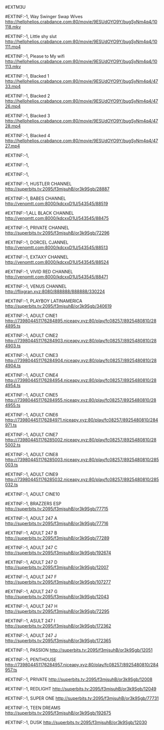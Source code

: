 #EXTM3U 


#EXTINF:-1, Way Swinger Swap Wives
http://hellohelios.crabdance.com:80/movie/9ESUdOYO9Y/bugSyNm4q4/10118.mkv

#EXTINF:-1, Little shy slut
http://hellohelios.crabdance.com:80/movie/9ESUdOYO9Y/bugSyNm4q4/10111.mp4


#EXTINF:-1, Please to My wifi
http://hellohelios.crabdance.com:80/movie/9ESUdOYO9Y/bugSyNm4q4/10113.mkv

#EXTINF:-1, Blacked 1
http://hellohelios.crabdance.com:80/movie/9ESUdOYO9Y/bugSyNm4q4/4733.mp4

#EXTINF:-1, Blacked 2
http://hellohelios.crabdance.com:80/movie/9ESUdOYO9Y/bugSyNm4q4/4726.mp4

#EXTINF:-1, Blacked 3
http://hellohelios.crabdance.com:80/movie/9ESUdOYO9Y/bugSyNm4q4/4728.mp4

#EXTINF:-1, Blacked 4
http://hellohelios.crabdance.com:80/movie/9ESUdOYO9Y/bugSyNm4q4/4727.mp4

#EXTINF:-1, 

#EXTINF:-1, 

#EXTINF:-1, 



#EXTINF:-1,  HUSTLER CHANNEL
http://superbits.tv:2095/f3mjsuhB/or3k9Sgb/28887

#EXTINF:-1,  BABES CHANNEL
http://venomtt.com:8000/kdcxxD1U/543545/88519

#EXTINF:-1,ALL BLACK CHANNEL
http://venomtt.com:8000/kdcxxD1U/543545/88475

#EXTINF:-1,  PRIVATE CHANNEL
http://superbits.tv:2095/f3mjsuhB/or3k9Sgb/72296

#EXTINF:-1,   DORCEL CJANNEL
http://venomtt.com:8000/kdcxxD1U/543545/88513

#EXTINF:-1, EXTAXY CHANNEL
http://venomtt.com:8000/kdcxxD1U/543545/88524

#EXTINF:-1, VIVID RED CHANNEL
http://venomtt.com:8000/kdcxxD1U/543545/88471

#EXTINF:-1,  VENUS CHANNEL
http://flixgran.xyz:8080/888888/888888/330224

#EXTINF:-1,  PLAYBOY LATINAMERICA
http://superbits.tv:2095/f3mjsuhB/or3k9Sgb/340619

#EXTINF:-1, ADULT CINE1
http://739804451176284895.niceapy.xyz:80/play/fc08257/8925480810/284895.ts

#EXTINF:-1, ADULT CINE2
http://739804451176284903.niceapy.xyz:80/play/fc08257/8925480810/284903.ts

#EXTINF:-1, ADULT CINE3
http://739804451176284904.niceapy.xyz:80/play/fc08257/8925480810/284904.ts


#EXTINF:-1, ADULT CINE4
http://739804451176284954.niceapy.xyz:80/play/fc08257/8925480810/284954.ts


#EXTINF:-1, ADULT CINE5
http://739804451176284955.niceapy.xyz:80/play/fc08257/8925480810/284955.ts


#EXTINF:-1, ADULT CINE6
http://739804451176284971.niceapy.xyz:80/play/fc08257/8925480810/284971.ts


#EXTINF:-1, ADULT CINE7
http://739804451176285002.niceapy.xyz:80/play/fc08257/8925480810/285002.ts


#EXTINF:-1, ADULT CINE8
http://739804451176285003.niceapy.xyz:80/play/fc08257/8925480810/285003.ts


#EXTINF:-1, ADULT CINE9
http://739804451176285032.niceapy.xyz:80/play/fc08257/8925480810/285032.ts


#EXTINF:-1, ADULT CINE10


#EXTINF:-1, BRAZZERS ESP
http://superbits.tv:2095/f3mjsuhB/or3k9Sgb/77715

#EXTINF:-1, ADULT 247 A
http://superbits.tv:2095/f3mjsuhB/or3k9Sgb/77716

#EXTINF:-1, ADULT 247 B
http://superbits.tv:2095/f3mjsuhB/or3k9Sgb/77289

#EXTINF:-1, ADULT 247 C
http://superbits.tv:2095/f3mjsuhB/or3k9Sgb/192674

#EXTINF:-1, ADULT 247 D
http://superbits.tv:2095/f3mjsuhB/or3k9Sgb/12007

#EXTINF:-1, ADULT 247 F
http://superbits.tv:2095/f3mjsuhB/or3k9Sgb/107277

#EXTINF:-1, ADULT 247 G
http://superbits.tv:2095/f3mjsuhB/or3k9Sgb/12043

#EXTINF:-1, ADULT 247 H
http://superbits.tv:2095/f3mjsuhB/or3k9Sgb/72295

#EXTINF:-1, ASULT 247 I
http://superbits.tv:2095/f3mjsuhB/or3k9Sgb/172362

#EXTINF:-1, ADULT 247 J
http://superbits.tv:2095/f3mjsuhB/or3k9Sgb/172365

#EXTINF:-1, PASSION
http://superbits.tv:2095/f3mjsuhB/or3k9Sgb/12051

#EXTINF:-1, PENTHOUSE
http://739804451176284957.niceapy.xyz:80/play/fc08257/8925480810/284957.ts

#EXTINF:-1, PRIVATE
http://superbits.tv:2095/f3mjsuhB/or3k9Sgb/12008

#EXTINF:-1, REDLIGHT
http://superbits.tv:2095/f3mjsuhB/or3k9Sgb/12049

#EXTINF:-1, SUPER ONE
http://superbits.tv:2095/f3mjsuhB/or3k9Sgb/77731

#EXTINF:-1, TEEN DREAMS
http://superbits.tv:2095/f3mjsuhB/or3k9Sgb/192675

#EXTINF:-1, DUSK
http://superbits.tv:2095/f3mjsuhB/or3k9Sgb/12030


















































